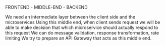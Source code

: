 FRONTEND - MIDDLE-END - BACKEND

We need an intermediate layer between the client side and the microservices
Using this middle end, when client sends request we will be able to make decision that which microservice should actually respond to this request
We can do message validation, response transformation, rate limiting
We try to prepare an API Gateway that acts as this middle end.
